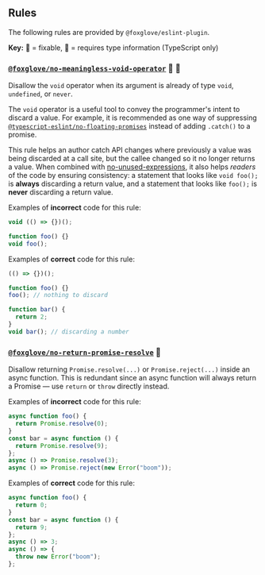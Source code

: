 ## Rules

The following rules are provided by `@foxglove/eslint-plugin`.

**Key:** 🔧 = fixable, 💭 = requires type information (TypeScript only)

### [`@foxglove/no-meaningless-void-operator`](./no-meaningless-void-operator.js) 💭 🔧

Disallow the `void` operator when its argument is already of type `void`, `undefined`, or `never`.

The `void` operator is a useful tool to convey the programmer's intent to discard a value. For example, it is recommended as one way of suppressing [`@typescript-eslint/no-floating-promises`](https://github.com/typescript-eslint/typescript-eslint/blob/master/packages/eslint-plugin/docs/rules/no-floating-promises.md) instead of adding `.catch()` to a promise.

This rule helps an author catch API changes where previously a value was being discarded at a call site, but the callee changed so it no longer returns a value. When combined with [no-unused-expressions](https://eslint.org/docs/rules/no-unused-expressions), it also helps _readers_ of the code by ensuring consistency: a statement that looks like `void foo();` is **always** discarding a return value, and a statement that looks like `foo();` is **never** discarding a return value.

Examples of **incorrect** code for this rule:

```ts
void (() => {})();

function foo() {}
void foo();
```

Examples of **correct** code for this rule:

```ts
(() => {})();

function foo() {}
foo(); // nothing to discard

function bar() {
  return 2;
}
void bar(); // discarding a number
```

### [`@foxglove/no-return-promise-resolve`](./no-return-promise-resolve.js) 🔧

Disallow returning `Promise.resolve(...)` or `Promise.reject(...)` inside an async function. This is redundant since an async function will always return a Promise — use `return` or `throw` directly instead.

Examples of **incorrect** code for this rule:

```ts
async function foo() {
  return Promise.resolve(0);
}
const bar = async function () {
  return Promise.resolve(9);
};
async () => Promise.resolve(3);
async () => Promise.reject(new Error("boom"));
```

Examples of **correct** code for this rule:

```ts
async function foo() {
  return 0;
}
const bar = async function () {
  return 9;
};
async () => 3;
async () => {
  throw new Error("boom");
};
```
